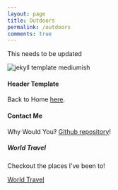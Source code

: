 ```yaml
---
layout: page
title: Outdoors
permalink: /outdoors
comments: true
---
```


<div class="row justify-content-between">
<div class="col-md-8 pr-5">

<p>This needs to be updated</p>

<p class="mb-5"><img class="shadow-lg" src="{{site.baseurl}}/assets/images/mediumish-jekyll-template.png" alt="jekyll template mediumish" /></p>
<h4>Header Template</h4>

<p>Back to Home <a href="http://www.singhjuhi.com/">here</a>.</p>

<h4>Contact Me</h4>

<p>Why Would You? <a href="https://www.singhjuhi.com/">Github repository</a>!</p>

</div>

<div class="col-md-4">

<div class="sticky-top sticky-top-80">
<h5>World Travel</h5>

<p>Checkout the places I've been to! <!--a target="_blank" href="https://www.singhjuhi.com/">Mediumish <i class="fab fa-github"></i></a--></p>

<a target="_blank" href="https://www.singhjuhi.com/world_travel" class="btn btn-danger">World Travel</a> <!--a target="_blank" href="https://www.singhjuhi.com/" class="btn btn-warning">Documentation</a-->

</div>
</div>
</div>
